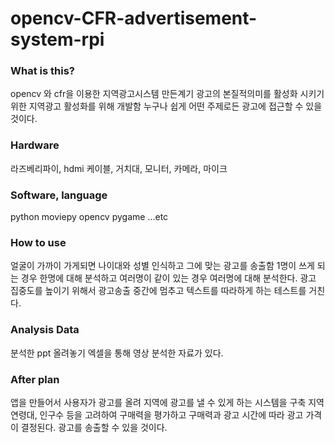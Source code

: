 # opencv-CFR-advertisement-system-rpi

### What is this?

opencv 와 cfr을 이용한 지역광고시스템
만든계기 광고의 본질적의미를 활성화 시키기 위한 지역광고 활성화를 위해 개발함
누구나 쉽게 어떤 주제로든 광고에 접근할 수 있을것이다.

### Hardware

라즈베리파이, hdmi 케이블, 거치대, 모니터, 카메라, 마이크

### Software, language

python
moviepy
opencv
pygame
...etc

### How to use

얼굴이 가까이 가게되면 나이대와 성별 인식하고 그에 맞는 광고를 송출함
1명이 쓰게 되는 경우 한명에 대해 분석하고
여러명이 같이 있는 경우 여러명에 대해 분석한다.
광고 집중도를 높이기 위해서 광고송출 중간에 멈추고 텍스트를 따라하게 하는 테스트를 거친다.

### Analysis Data

분석한 ppt 올려놓기
엑셀을 통해 영상 분석한 자료가 있다.

### After plan

앱을 만들어서 사용자가 광고를 올려 지역에 광고를 낼 수 있게 하는 시스템을 구축
지역 연령대, 인구수 등을 고려하여 구매력을 평가하고 구매력과 광고 시간에 따라 광고 가격이 결정된다.
광고를 송출할 수 있을 것이다.

